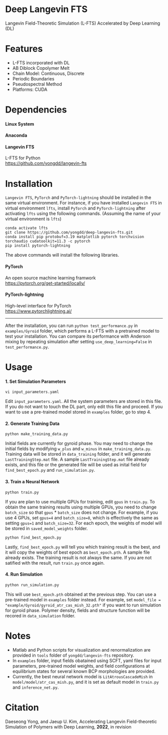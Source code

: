 # Deep Langevin FTS
Langevin Field-Theoretic Simulation (L-FTS) Accelerated by Deep Learning (DL)

# Features
* L-FTS incorporated with DL
* AB Diblock Copolymer Melt
* Chain Model: Continuous, Discrete
* Periodic Boundaries
* Pseudospectral Method
* Platforms: CUDA

# Dependencies

#### Linux System

#### Anaconda

#### Langevin FTS
  L-FTS for Python   
  https://github.com/yongdd/langevin-fts

# Installation

`Langevin FTS`, `PyTorch` and `PyTorch-lightning` should be installed in the same virtual environment. For instance, if you have installed `Langevin FTS` in virtual environment `lfts`, install `PyTorch` and `PyTorch-lightning` after activating `lfts` using the following commands. (Assuming the name of your virtual environment is `lfts`)
```Shell 
conda activate lfts  
git clone https://github.com/yongdd/deep-langevin-fts.git  
conda install pip protobuf=3.19 matplotlib pytorch torchvision torchaudio cudatoolkit=11.3 -c pytorch  
pip install pytorch-lightning  
```
The above commands will install the following libraries.   
  
#### PyTorch
  An open source machine learning framwork   
  https://pytorch.org/get-started/locally/

#### PyTorch-lightning
  High-level interface for PyTorch   
  https://www.pytorchlightning.ai/

* * *   
After the installation, you can run `python test_performance.py` in `examples/Gyroid` folder, which performs a L-FTS with a pretrained model to test your installation. You can compare its performance with Anderson mixing by repeating simulation after setting `use_deep_learning=False` in `test_performance.py`.

# Usage

#### 1. Set Simulation Parameters
```Shell
vi input_parameters.yaml  
```
Edit `input_parameters.yaml`. All the system parameters are stored in this file. If you do not want to touch the DL part, only edit this file and proceed. If you want to use a pre-trained model stored in `examples` folder, go to step 4.

#### 2. Generate Training Data
```Shell
python make_training_data.py  
```
Initial fields are currently for gyroid phase. You may need to change the initial fields by modifying `w_plus` and `w_minus` in `make_training_data.py`. 
Training data will be stored in `data_training` folder, and it will generate `LastTrainingStep.mat` file. A sample `LastTrainingStep.mat` file already exists, and this file or the generated file will be used as inital field for `find_best_epoch.py` and `run_simulation.py`.   

#### 3. Train a Neural Network
```Shell
python train.py  
```
If you are plan to use multiple GPUs for training, edit `gpus` in `train.py`. To obtain the same training results using multiple GPUs, you need to change `batch_size` so that `gpus` * `batch_size` does not change. For example, if you use 4 GPUs, set `gpus=4` and `batch_size=8`, which is effectively the same as setting `gpus=1` and `batch_size=32`. For each epoch, the weights of model will be stored in `saved_model_weights` folder.  
```Shell
python find_best_epoch.py  
```
Lastly, `find_best_epoch.py` will tell you which training result is the best, and it will copy the weights of best epoch as `best_epoch.pth`. A sample file already exists. The training result is not always the same. If you are not satified with the result, run `train.py` once again.  

#### 4. Run Simulation
```Shell
python run_simulation.py  
```
This will use `best_epoch.pth` obtained at the previous step. You can use a pre-trained model in `examples` folder instead. For example, set `model_file = "example/Gyroid/gyroid_atr_cas_mish_32.pth"` if you want to run simulation for gyroid phase. Polymer density, fields and structure function will be recored in `data_simulation` folder.  

# Notes
* Matlab and Python scripts for visualization and renormalization are provided in `tools` folder of `yongdd/langevin-fts` repository.  
* In `examples` folder, input fields obatained using SCFT, yaml files for input parameters, pre-trained model weights, and field configurations at equilibrium states for several known BCP morphologies are provided.  
* Currently, the best neural network model is `LitAtrousCascadeMish` in `model/model/atr_cas_mish.py`, and it is set as default model in `train.py` and `inference_net.py`.  

# Citation
Daeseong Yong, and Jaeup U. Kim, Accelerating Langevin Field-theoretic Simulation of Polymers with Deep Learning, **2022**, in revision